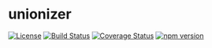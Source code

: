 # unionizer

[![License][ASL-2.0 badge]][ASL-2.0] [![Build Status][Travis badge]][Travis] [![Coverage Status][Coverage badge]][Coveralls] [![npm version][npm badge]][npm]

[Coverage badge]: https://coveralls.io/repos/github/vjrasane/unionizer/badge.svg?service=github
[Coveralls]: https://coveralls.io/github/vjrasane/unionizer
[ASL-2.0 badge]: https://img.shields.io/badge/License-Apache%202.0-blue.svg
[ASL-2.0]: https://opensource.org/licenses/Apache-2.0
[Travis badge]: https://travis-ci.org/vjrasane/unionizer.svg?branch=master&service=github
[Travis]: https://travis-ci.org/vjrasane/unionizer
[npm badge]: https://badge.fury.io/js/unionizer.svg?service=github
[npm]: https://badge.fury.io/js/unionizer